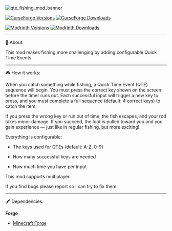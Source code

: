 ![qte_fishing_mod_banner](https://github.com/user-attachments/assets/8e67207f-840b-419e-86d8-e97194b07e9f)

[![CurseForge Versions](https://cf.way2muchnoise.eu/versions/1269089.svg)](https://www.curseforge.com/minecraft/mc-mods/thedragons-mini-qte-fishing)
[![CurseForge Downloads](https://cf.way2muchnoise.eu/short_1269089_downloads.svg)](https://www.curseforge.com/minecraft/mc-mods/thedragons-mini-qte-fishing)  

[![Modrinth Versions](https://img.shields.io/modrinth/game-versions/J57LBG6X?label=Avaliable%20for&color=82ff80)](https://modrinth.com/mod/thedragons-mini-qte-fishing) 
[![Modrinth Downloads](https://img.shields.io/modrinth/dt/J57LBG6X?logo=modrinth&color=82ff80)](https://modrinth.com/mod/thedragons-mini-qte-fishing)

---

📖 About:

This mod makes fishing more challenging by adding configurable Quick Time Events.

---

🎮 How it works:

When you catch something while fishing, a Quick Time Event (QTE) sequence will begin.
You must press the correct key shown on the screen before the timer runs out.
Each successful input will trigger a new key to press, and you must complete a full sequence (default: 4 correct keys) to catch the item.

If you press the wrong key or run out of time, the fish escapes, and your rod takes minor damage.
If you succeed, the loot is pulled toward you and you gain experience — just like in regular fishing, but more exciting!

Everything is configurable:

* The keys used for QTEs (default: A-Z, 0-9)

* How many successful keys are needed

* How much time you have per input

This mod supports multiplayer.

 If you find bugs please report so I can try to fix them.

 ---

 🖋 Dependencies:

**Forge**

- [Minecraft Forge](https://files.minecraftforge.net/net/minecraftforge/forge/)
